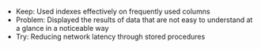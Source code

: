 - Keep: Used indexes effectively on frequently used columns
- Problem: Displayed the results of data that are not easy to understand at a glance in a noticeable way
- Try: Reducing network latency through stored procedures
